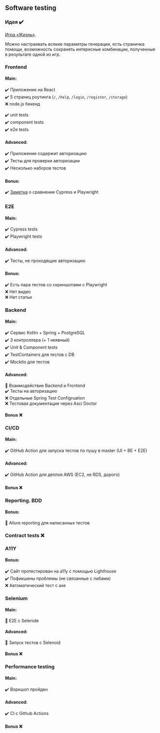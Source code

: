 ## Software testing
### Идея :heavy_check_mark:
[Игра «Жизнь»](https://en.wikipedia.org/wiki/Conway%27s_Game_of_Life).

Можно настраивать всякие параметры генерации, есть страничка помощи, возможность сохранять 
интересные комбинации, полученные в результате одной из игр.

### Frontend
#### Main:
:heavy_check_mark: Приложение на React\
:heavy_check_mark: 5 страниц роутинга (`/`, `/help`, `/login`, `/register`, `/storage`)\
:x: node.js бекенд\
\
:heavy_check_mark: unit tests\
:heavy_check_mark: component tests\
:heavy_check_mark: e2e tests

#### Advanced:
:heavy_check_mark: Приложение содержит авторизацию\
:heavy_check_mark: Тесты для проверки авторизации\
:heavy_check_mark: Несколько наборов тестов

#### Bonus:
:heavy_check_mark: [Заметка](https://mervap.github.io/SoftwareTesting/CypressPlaywright.html) о сравнении Cypress и Playwright

### E2E
#### Main:
:heavy_check_mark: Cypress tests\
:heavy_check_mark: Playwright tests

#### Advanced:
:heavy_check_mark: Тесты, не проходящие авторизацию

#### Bonus:
:heavy_check_mark: Есть пара тестов со скриншотами с Playwright\
:x: Нет видео\
:x: Нет статьи


### Backend
#### Main:
:heavy_check_mark: Сервис Kotlin + Spring + PostgreSQL\
:heavy_check_mark: 3 контроллера (+ 1 неявный)\
:heavy_check_mark: Unit & Component tests\
:heavy_check_mark: TestContainers для тестов с DB\
:heavy_check_mark: Mockito для тестов

#### Advanced:
:construction: Взаимодействие Backend и Frontend\
:heavy_check_mark: Тесты на авторизацию\
:x: Отдельные Spring Test Configruation\
:x: Тестовая документация через Asci Doctor

#### Bonus :x:

### CI/CD
#### Main:
:heavy_check_mark: GitHub Action для запуска тестов по пушу в master (UI + BE + E2E)

#### Advanced:
:heavy_check_mark: GitHub Action для деплоя AWS (EC2, не RDS, дорого)

#### Bonus :x:

### Reporting. BDD
#### Bonus:
:construction: Allure reporting для написанных тестов

### Contract tests :x:

### A11Y
#### Bonus:
:heavy_check_mark: Сайт протестирован на а11y с помощью Lighthouse\
:heavy_check_mark: Пофикшены проблемы (не связанные с либами)\
:x: Автоматический тест с axe

### Selenium
#### Main:
:construction: E2E с Selenide

#### Advanced:
:construction: Запуск тестов с Selenoid

#### Bonus :x:

### Performance testing
#### Main:
:heavy_check_mark: Воркшоп пройден

#### Advanced:
:heavy_check_mark: CI с Github Actions

#### Bonus :x:
